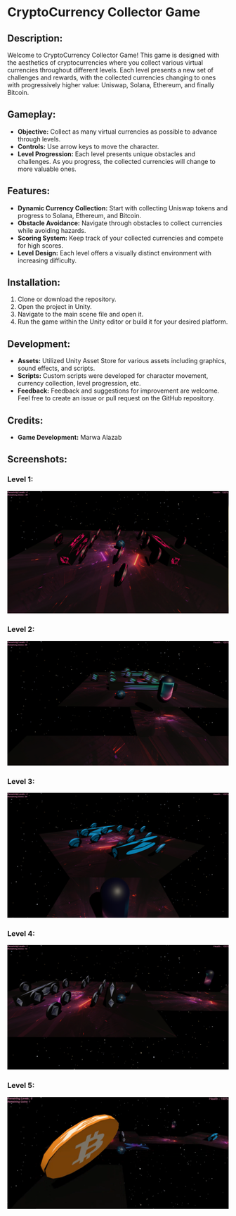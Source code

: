 # CryptoCurrency Collector Game

## Description:
Welcome to CryptoCurrency Collector Game! This game is designed with the aesthetics of cryptocurrencies where you collect various virtual currencies throughout different levels. Each level presents a new set of challenges and rewards, with the collected currencies changing to ones with progressively higher value: Uniswap, Solana, Ethereum, and finally Bitcoin.

## Gameplay:
- **Objective:** Collect as many virtual currencies as possible to advance through levels.
- **Controls:** Use arrow keys to move the character.
- **Level Progression:** Each level presents unique obstacles and challenges. As you progress, the collected currencies will change to more valuable ones.

## Features:
- **Dynamic Currency Collection:** Start with collecting Uniswap tokens and progress to Solana, Ethereum, and Bitcoin.
- **Obstacle Avoidance:** Navigate through obstacles to collect currencies while avoiding hazards.
- **Scoring System:** Keep track of your collected currencies and compete for high scores.
- **Level Design:** Each level offers a visually distinct environment with increasing difficulty.

## Installation:
1. Clone or download the repository.
2. Open the project in Unity.
3. Navigate to the main scene file and open it.
4. Run the game within the Unity editor or build it for your desired platform.

## Development:
- **Assets:** Utilized Unity Asset Store for various assets including graphics, sound effects, and scripts.
- **Scripts:** Custom scripts were developed for character movement, currency collection, level progression, etc.
- **Feedback:** Feedback and suggestions for improvement are welcome. Feel free to create an issue or pull request on the GitHub repository.

## Credits:
- **Game Development:** Marwa Alazab

## Screenshots:

### Level 1:
![Level 1](https://github.com/Merve-1/CrytocurrencyGame/blob/main/level%201.PNG?raw=true)

### Level 2:
![Level 2](https://github.com/Merve-1/CrytocurrencyGame/blob/main/level%202.PNG?raw=true)

### Level 3:
![Level 3](https://github.com/Merve-1/CrytocurrencyGame/blob/main/level%203.PNG?raw=true)

### Level 4:
![Level 4](https://github.com/Merve-1/CrytocurrencyGame/blob/main/level%204.PNG?raw=true)

### Level 5:
![Level 5](https://github.com/Merve-1/CrytocurrencyGame/blob/main/level%205.PNG?raw=true)
